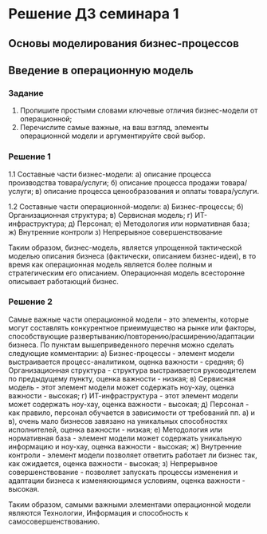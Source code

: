 ﻿# Решение ДЗ семинара 1
## Основы моделирования бизнес-процессов
## Введение в операционную модель

### Задание

1. Пропишите простыми словами ключевые отличия бизнес-модели от операционной;
2. Перечислите самые важные, на ваш взгляд, элементы операционной модели и аргументируйте свой выбор.

### Решение 1

1.1 Составные части бизнес-модели:
а) описание процесса производства товара/услуги;
б) описание процесса продажи товара/услуги;
в) описание процесса ценообразования и оплаты товара/услуги.

1.2 Составные части операционной-модели:
а) Бизнес-процессы;
б) Организационная структура;
в) Сервисная модель;
г) ИТ-инфраструктура;
д) Персонал;
е) Методология или нормативная база;
ж) Внутренние контроли
з) Непрерывное совершенствование

Таким образом, бизнес-модель, является упрощенной тактической моделью описания бизнеса (фактически, описанием бизнес-идеи),
в то время как операционная модель является более полным и стратегическим его описанием. Операционная модель всесторонне описывает
работающий бизнес.

### Решение 2

Самые важные части операционной модели - это элементы, которые могут составлять конкурентное приеимущество на рынке или факторы,
способствующие развертыванию/повторению/расширению/адаптации бизнеса. По пунктам вышеприведенного перечня можно сделать следующие комментарии:
а) Бизнес-процессы - элемент модели выстраивается процесс-аналитиком, оценка важности - средняя;
б) Организационная структура - структура выстраивается руководителем по предыдущему пункту, оценка важности - низкая;
в) Сервисная модель - этот элемент модели может содержать ноу-хау, оценка важности - высокая;
г) ИТ-инфраструктура - этот элемент модели может содержать ноу-хау, оценка важности - высокая;
д) Персонал - как правило, персонал обучается в зависимости от требований пп. а) и в), очень мало бизнесов завязано на уникальных способностях исполнителей, оценка важности - низкая;
е) Методология или нормативная база - элемент модели может содержать уникальную информацию и ноу-хау, оценка важности - высокая;
ж) Внутренние контроли - элемент модели позволяет ответить работает ли бизнес так, как ожидается, оценка важности - высокая;
з) Непрерывное совершенствование - позволяет запускать процессы изменения и адаптации бизнеса к изменяюющимся условиям, оценка важности - высокая.

Таким образом, самыми важными элементами операционной модели являются Технологии, Информация и способность к самосовершенствованию.

